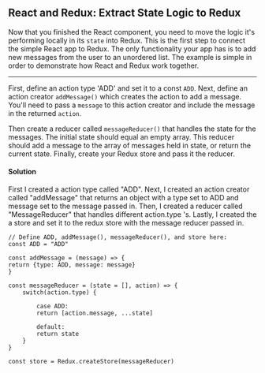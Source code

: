 ## React and Redux: Extract State Logic to Redux

Now that you finished the React component, you need to move the logic it's performing locally in its `state` into Redux. This is the first step to connect the simple React app to Redux. The only functionality your app has is to add new messages from the user to an unordered list. The example is simple in order to demonstrate how React and Redux work together.

------

First, define an action type 'ADD' and set it to a const `ADD`. Next, define an action creator `addMessage()` which creates the action to add a message. You'll need to pass a `message` to this action creator and include the message in the returned `action`.

Then create a reducer called `messageReducer()` that handles the state for the messages. The initial state should equal an empty array. This reducer should add a message to the array of messages held in state, or return the current state. Finally, create your Redux store and pass it the reducer.





#### Solution 

First I created a action type called "ADD". Next, I created an action creator called "addMessage" that returns an object with a type set to ADD and message set to the message passed in. Then, I created a reducer called "MessageReducer" that handles different action.type 's. Lastly, I created the a store and set it to the redux store with the message reducer passed in. 

`````react
// Define ADD, addMessage(), messageReducer(), and store here:
const ADD = "ADD"

const addMessage = (message) => {
return {type: ADD, message: message}
}

const messageReducer = (state = [], action) => {
    switch(action.type) {
        
        case ADD:
        return [action.message, ...state]

        default: 
        return state
    }  
}

const store = Redux.createStore(messageReducer)
`````

